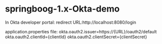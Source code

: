 # springboog-1.x-Okta-demo
In Okta developer portal:
redirect URL:http://localhost:8080/login

application.properties file:
okta.oauth2.issuer=https://{URL}/oauth2/default
okta.oauth2.clientId={clientId}
okta.oauth2.clientSecret={clientSecret} 
